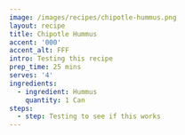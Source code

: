 ```yaml
---
image: /images/recipes/chipotle-hummus.png
layout: recipe
title: Chipotle Hummus
accent: '000'
accent_alt: FFF
intro: Testing this recipe
prep_time: 25 mins
serves: '4'
ingredients:
  - ingredient: Hummus
    quantity: 1 Can
steps:
  - step: Testing to see if this works
---
```


